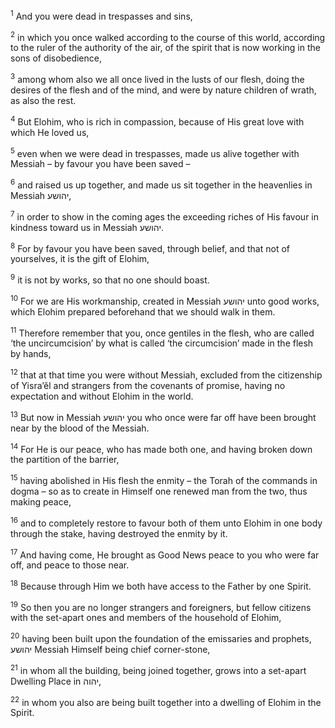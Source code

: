 <sup>1</sup> And you were dead in trespasses and sins,

<sup>2</sup> in which you once walked according to the course of this world, according to the ruler of the authority of the air, of the spirit that is now working in the sons of disobedience,

<sup>3</sup> among whom also we all once lived in the lusts of our flesh, doing the desires of the flesh and of the mind, and were by nature children of wrath, as also the rest.

<sup>4</sup> But Elohim, who is rich in compassion, because of His great love with which He loved us,

<sup>5</sup> even when we were dead in trespasses, made us alive together with Messiah – by favour you have been saved –

<sup>6</sup> and raised us up together, and made us sit together in the heavenlies in Messiah יהושע,

<sup>7</sup> in order to show in the coming ages the exceeding riches of His favour in kindness toward us in Messiah יהושע.

<sup>8</sup> For by favour you have been saved, through belief, and that not of yourselves, it is the gift of Elohim,

<sup>9</sup> it is not by works, so that no one should boast.

<sup>10</sup> For we are His workmanship, created in Messiah יהושע unto good works, which Elohim prepared beforehand that we should walk in them.

<sup>11</sup> Therefore remember that you, once gentiles in the flesh, who are called ‘the uncircumcision’ by what is called ‘the circumcision’ made in the flesh by hands,

<sup>12</sup> that at that time you were without Messiah, excluded from the citizenship of Yisra’ĕl and strangers from the covenants of promise, having no expectation and without Elohim in the world.

<sup>13</sup> But now in Messiah יהושע you who once were far off have been brought near by the blood of the Messiah.

<sup>14</sup> For He is our peace, who has made both one, and having broken down the partition of the barrier,

<sup>15</sup> having abolished in His flesh the enmity – the Torah of the commands in dogma – so as to create in Himself one renewed man from the two, thus making peace,

<sup>16</sup> and to completely restore to favour both of them unto Elohim in one body through the stake, having destroyed the enmity by it.

<sup>17</sup> And having come, He brought as Good News peace to you who were far off, and peace to those near.

<sup>18</sup> Because through Him we both have access to the Father by one Spirit.

<sup>19</sup> So then you are no longer strangers and foreigners, but fellow citizens with the set-apart ones and members of the household of Elohim,

<sup>20</sup> having been built upon the foundation of the emissaries and prophets, יהושע Messiah Himself being chief corner-stone,

<sup>21</sup> in whom all the building, being joined together, grows into a set-apart Dwelling Place in יהוה,

<sup>22</sup> in whom you also are being built together into a dwelling of Elohim in the Spirit.

